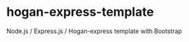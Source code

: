hogan-express-template
======================

Node.js / Express.js / Hogan-express template with Bootstrap
